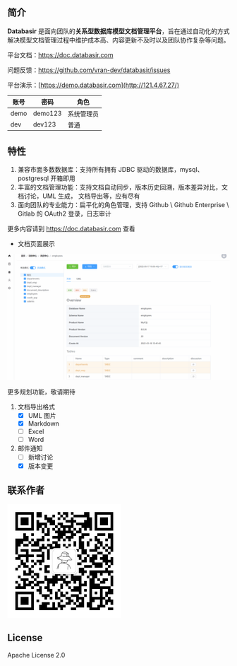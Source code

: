 ## 简介

**Databasir** 是面向团队的**关系型数据库模型文档管理平台**，旨在通过自动化的方式解决模型文档管理过程中维护成本高、内容更新不及时以及团队协作复杂等问题。

平台文档：https://doc.databasir.com

问题反馈：https://github.com/vran-dev/databasir/issues

平台演示：[https://demo.databasir.com](http://121.4.67.27/)

| 账号 | 密码    | 角色       |
| ---- | ------- | ---------- |
| demo | demo123 | 系统管理员 |
| dev  | dev123  | 普通       |

## 特性

1. 兼容市面多数数据库：支持所有拥有 JDBC 驱动的数据库，mysql、postgresql 开箱即用
2. 丰富的文档管理功能：支持文档自动同步，版本历史回溯，版本差异对比，文档讨论，UML 生成， 文档导出等，应有尽有
3. 面向团队的专业能力：扁平化的角色管理，支持 Github \ Github Enterprise \ Gitlab 的 OAuth2 登录，日志审计

更多内容请到 https://doc.databasir.com 查看

- 文档页面展示

![](docs/README/document-diff.gif)

更多规划功能，敬请期待

1. 文档导出格式
    - [x] UML 图片
    - [x] Markdown
    - [ ] Excel
    - [ ] Word
2. 邮件通知
    - [ ] 新增讨论
    - [x] 版本变更

## 联系作者

![](docs/qrcode.jpg)

## License

Apache License 2.0